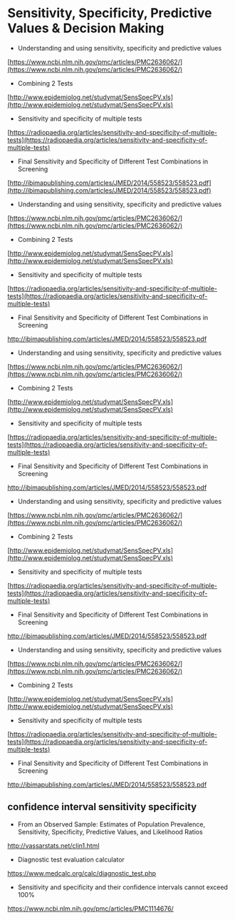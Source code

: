 # Sensitivity, Specificity, Predictive Values & Decision Making



* Understanding and using sensitivity, specificity and predictive values

[https://www.ncbi.nlm.nih.gov/pmc/articles/PMC2636062/](https://www.ncbi.nlm.nih.gov/pmc/articles/PMC2636062/)

* Combining 2 Tests

[http://www.epidemiolog.net/studymat/SensSpecPV.xls](http://www.epidemiolog.net/studymat/SensSpecPV.xls)

* Sensitivity and specificity of multiple tests

[https://radiopaedia.org/articles/sensitivity-and-specificity-of-multiple-tests](https://radiopaedia.org/articles/sensitivity-and-specificity-of-multiple-tests)

* Final Sensitivity and Specificity of Different Test Combinations in Screening

[http://ibimapublishing.com/articles/JMED/2014/558523/558523.pdf](http://ibimapublishing.com/articles/JMED/2014/558523/558523.pdf)


* Understanding and using sensitivity, specificity and predictive values

[https://www.ncbi.nlm.nih.gov/pmc/articles/PMC2636062/](https://www.ncbi.nlm.nih.gov/pmc/articles/PMC2636062/)

* Combining 2 Tests

[http://www.epidemiolog.net/studymat/SensSpecPV.xls](http://www.epidemiolog.net/studymat/SensSpecPV.xls)

* Sensitivity and specificity of multiple tests

[https://radiopaedia.org/articles/sensitivity-and-specificity-of-multiple-tests](https://radiopaedia.org/articles/sensitivity-and-specificity-of-multiple-tests)

* Final Sensitivity and Specificity of Different Test Combinations in Screening

http://ibimapublishing.com/articles/JMED/2014/558523/558523.pdf



* Understanding and using sensitivity, specificity and predictive values

[https://www.ncbi.nlm.nih.gov/pmc/articles/PMC2636062/](https://www.ncbi.nlm.nih.gov/pmc/articles/PMC2636062/)

* Combining 2 Tests

[http://www.epidemiolog.net/studymat/SensSpecPV.xls](http://www.epidemiolog.net/studymat/SensSpecPV.xls)

* Sensitivity and specificity of multiple tests

[https://radiopaedia.org/articles/sensitivity-and-specificity-of-multiple-tests](https://radiopaedia.org/articles/sensitivity-and-specificity-of-multiple-tests)

* Final Sensitivity and Specificity of Different Test Combinations in Screening

http://ibimapublishing.com/articles/JMED/2014/558523/558523.pdf



* Understanding and using sensitivity, specificity and predictive values

[https://www.ncbi.nlm.nih.gov/pmc/articles/PMC2636062/](https://www.ncbi.nlm.nih.gov/pmc/articles/PMC2636062/)

* Combining 2 Tests

[http://www.epidemiolog.net/studymat/SensSpecPV.xls](http://www.epidemiolog.net/studymat/SensSpecPV.xls)

* Sensitivity and specificity of multiple tests

[https://radiopaedia.org/articles/sensitivity-and-specificity-of-multiple-tests](https://radiopaedia.org/articles/sensitivity-and-specificity-of-multiple-tests)

* Final Sensitivity and Specificity of Different Test Combinations in Screening

http://ibimapublishing.com/articles/JMED/2014/558523/558523.pdf



* Understanding and using sensitivity, specificity and predictive values

[https://www.ncbi.nlm.nih.gov/pmc/articles/PMC2636062/](https://www.ncbi.nlm.nih.gov/pmc/articles/PMC2636062/)

* Combining 2 Tests

[http://www.epidemiolog.net/studymat/SensSpecPV.xls](http://www.epidemiolog.net/studymat/SensSpecPV.xls)

* Sensitivity and specificity of multiple tests

[https://radiopaedia.org/articles/sensitivity-and-specificity-of-multiple-tests](https://radiopaedia.org/articles/sensitivity-and-specificity-of-multiple-tests)

* Final Sensitivity and Specificity of Different Test Combinations in Screening

http://ibimapublishing.com/articles/JMED/2014/558523/558523.pdf





## confidence interval sensitivity specificity

* From an Observed Sample: Estimates of Population Prevalence, Sensitivity, Specificity, Predictive Values, and Likelihood Ratios

http://vassarstats.net/clin1.html


* Diagnostic test evaluation calculator

https://www.medcalc.org/calc/diagnostic_test.php

* Sensitivity and specificity and their confidence intervals cannot exceed 100%

https://www.ncbi.nlm.nih.gov/pmc/articles/PMC1114676/

